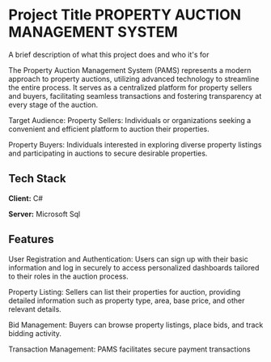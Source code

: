 
# Project Title PROPERTY AUCTION MANAGEMENT SYSTEM

A brief description of what this project does and who it's for

The Property Auction Management System (PAMS) represents a modern approach to property auctions, utilizing advanced technology to streamline the entire process. It serves as a centralized platform for property sellers and buyers, facilitating seamless transactions and fostering transparency at every stage of the auction.

Target Audience:
Property Sellers: Individuals or organizations seeking a convenient and efficient platform to auction their properties.

Property Buyers: Individuals interested in exploring diverse property listings and participating in auctions to secure desirable properties.
## Tech Stack

**Client:** C#

**Server:** Microsoft Sql


## Features

User Registration and Authentication: Users can sign up with their basic information and log in securely to access personalized dashboards tailored to their roles in the auction process.

Property Listing: Sellers can list their properties for auction, providing detailed information such as property type, area, base price, and other relevant details.

Bid Management: Buyers can browse property listings, place bids, and track bidding activity.

Transaction Management: PAMS facilitates secure payment transactions






